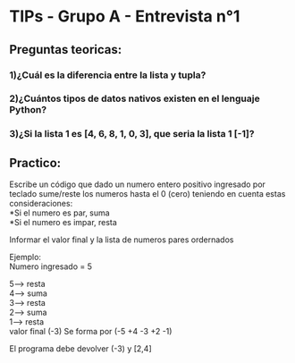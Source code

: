 # TIPs - Grupo A - Entrevista n°1

## Preguntas teoricas:
### 1)¿Cuál es la diferencia entre la lista y tupla?

### 2)¿Cuántos tipos de datos nativos existen en el lenguaje Python?

### 3)¿Si la lista 1 es [4, 6, 8, 1, 0, 3], que seria la lista 1 [-1]?

## Practico: 
Escribe un código que dado un numero entero positivo ingresado por teclado sume/reste los numeros hasta el 0 (cero) teniendo en cuenta estas consideraciones:<br>
*Si el numero es par, suma<br>
*Si el numero es impar, resta<br>

Informar el valor final y la lista de numeros pares ordernados<br>

Ejemplo: <br>
Numero ingresado = 5<br>

5--> resta <br>
4--> suma<br>
3--> resta<br>
2--> suma<br>
1--> resta<br>
valor final (-3) Se forma por (-5 +4 -3 +2 -1) <br>

El programa debe devolver  (-3) y [2,4] <br>

